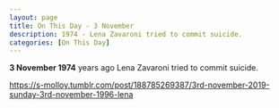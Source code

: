 ```yaml
---
layout: page
title: On This Day - 3 November
description: 1974 - Lena Zavaroni tried to commit suicide.
categories: [On This Day]
---
```


**3 November 1974**
<span id="age1"></span> years ago Lena Zavaroni tried to commit suicide.

 <div class="tumblr-post" data-href="https://embed.tumblr.com/embed/post/EL5qzF68tHkfhqTj4tuwlw/188785269387" data-did="ad3d56587899515e43fc276abe222e70465f4bff"><a href="https://s-molloy.tumblr.com/post/188785269387/3rd-november-2019-sunday-3rd-november-1996-lena">https://s-molloy.tumblr.com/post/188785269387/3rd-november-2019-sunday-3rd-november-1996-lena</a></div>  <script async src="https://assets.tumblr.com/post.js"></script>

<!-- Script for calculating number of years ago -->
<script>
var dob = '19741102';
var year = Number(dob.substr(0, 4));
var month = Number(dob.substr(4, 2)) - 1;
var day = Number(dob.substr(6, 2));
var today = new Date();
var age1 = today.getFullYear() - year;
if (today.getMonth() < month || (today.getMonth() == month && today.getDate() < day)) {
age1--;
}
document.getElementById("age1").innerHTML=age1;
</script>

